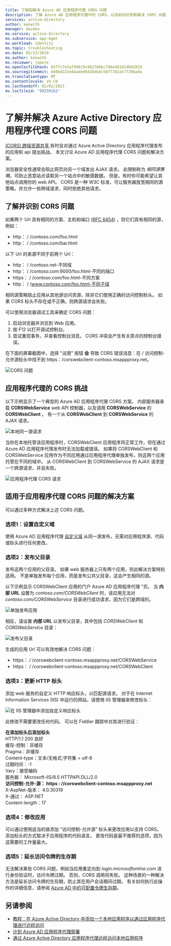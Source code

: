 ```yaml
---
title: 了解和解决 Azure AD 应用程序代理 CORS 问题
description: 了解 Azure AD 应用程序代理中的 CORS，以及如何识别和解决 CORS 问题。
services: active-directory
author: kenwith
manager: daveba
ms.service: active-directory
ms.subservice: app-mgmt
ms.workload: identity
ms.topic: troubleshooting
ms.date: 05/23/2019
ms.author: kenwith
ms.reviewer: japere
ms.openlocfilehash: b57fc7e3af99819c9b27b6bc796e501d1db02818
ms.sourcegitcommit: d49bd223e44ade094264b4c58f7192a57729bada
ms.translationtype: MT
ms.contentlocale: zh-CN
ms.lasthandoff: 02/02/2021
ms.locfileid: "99259162"
---
```

# <a name="understand-and-solve-azure-active-directory-application-proxy-cors-issues"></a>了解并解决 Azure Active Directory 应用程序代理 CORS 问题

[ (CORS) 跨域资源共享 ](https://www.w3.org/TR/cors/) 有时会对通过 Azure Active Directory 应用程序代理发布的应用和 api 提出挑战。 本文讨论 Azure AD 应用程序代理 CORS 问题和解决方案。

浏览器安全性通常会阻止网页向另一个域发出 AJAX 请求。 此限制称为 *相同源策略*，可防止恶意站点读取另一个站点中的敏感数据。 但是，有时你可能希望让其他站点调用你的 web API。 CORS 是一种 W3C 标准，可让服务器放宽相同的源策略，并允许一些跨域请求，同时拒绝其他请求。

## <a name="understand-and-identify-cors-issues"></a>了解并识别 CORS 问题

如果两个 Url 具有相同的方案、主机和端口 ([RFC 6454](https://tools.ietf.org/html/rfc6454)) ，则它们具有相同的源，例如：

-   http： \/ /contoso.com/foo.html
-   http： \/ /contoso.com/bar.html

以下 Url 的来源不同于前两个 Url：

-   http： \/ /contoso.net-不同域
-   http： \/ /contoso.com:9000/foo.html-不同的端口
-   https： \/ /contoso.com/foo.html-不同方案
-   http： \/ /www.contoso.com/foo.html-不同子域

相同源策略阻止应用从其他源访问资源，除非它们使用正确的访问控制标头。 如果 CORS 标头不存在或不正确，则跨源请求会失败。 

可以使用浏览器调试工具来确定 CORS 问题：

1. 启动浏览器并浏览到 Web 应用。
1. 按 F12 以打开调试控制台。
1. 尝试重现事务，并查看控制台消息。 CORS 冲突会产生有关原点的控制台错误。

在下面的屏幕截图中，选择 "试用" 按钮 **会** 导致 CORS 错误消息：在 \/ 访问控制-允许源标头中找不到 https：/corswebclient-contoso.msappproxy.net。

![CORS 问题](./media/application-proxy-understand-cors-issues/image3.png)

## <a name="cors-challenges-with-application-proxy"></a>应用程序代理的 CORS 挑战

以下示例显示了一个典型的 Azure AD 应用程序代理 CORS 方案。 内部服务器承载 **CORSWebService** web API 控制器，以及调用 **CORSWebService** 的 **CORSWebClient** 。 有一个从 **CORSWebClient** 到 **CORSWebService** 的 AJAX 请求。

![本地同一源请求](./media/application-proxy-understand-cors-issues/image1.png)

当你在本地托管该应用程序时，CORSWebClient 应用程序将正常工作，但在通过 Azure AD 应用程序代理发布时无法加载或错误。 如果将 CORSWebClient 和 CORSWebService 应用作为不同应用通过应用程序代理单独发布，则这两个应用托管在不同的域中。 从 CORSWebClient 到 CORSWebService 的 AJAX 请求是一个跨源请求，并且失败。

![应用程序代理 CORS 请求](./media/application-proxy-understand-cors-issues/image2.png)

## <a name="solutions-for-application-proxy-cors-issues"></a>适用于应用程序代理 CORS 问题的解决方案

可以通过多种方式解决上述 CORS 问题。

### <a name="option-1-set-up-a-custom-domain"></a>选项1：设置自定义域

使用 Azure AD 应用程序代理 [自定义域](./application-proxy-configure-custom-domain.md) 从同一源发布，无需对应用程序源、代码或标头进行任何更改。 

### <a name="option-2-publish-the-parent-directory"></a>选项2：发布父目录

发布这两个应用的父目录。 如果 web 服务器上只有两个应用，则此解决方案特别适用。 不是单独发布每个应用，而是发布公共父目录，这会产生相同的源。

以下示例显示 CORSWebClient 应用的门户 Azure AD 应用程序代理 "页。  当 **内部 URL** 设置为 *contoso.com/CORSWebClient* 时，该应用无法对 *contoso.com/CORSWebService* 目录进行成功请求，因为它们是跨域的。 

![单独发布应用](./media/application-proxy-understand-cors-issues/image4.png)

相反，请设置 **内部 URL** 以发布父目录，其中包括 *CORSWebClient* 和 *CORSWebService* 目录：

![发布父目录](./media/application-proxy-understand-cors-issues/image5.png)

生成的应用 Url 可以有效地解决 CORS 问题：

- https： \/ /corswebclient-contoso.msappproxy.net/CORSWebService
- https： \/ /corswebclient-contoso.msappproxy.net/CORSWebClient

### <a name="option-3-update-http-headers"></a>选项3：更新 HTTP 标头

添加 web 服务的自定义 HTTP 响应标头，以匹配源请求。 对于在 Internet Information Services (IIS) 中运行的网站，请使用 IIS 管理器来修改标头：

![在 IIS 管理器中添加自定义响应标头](./media/application-proxy-understand-cors-issues/image6.png)

此修改不需要更改任何代码。 可以在 Fiddler 跟踪中对其进行验证：

**在添加标头后添加标头**\
HTTP/1.1 200 良好 \
缓存-控制：非缓存 \
Pragma：非缓存 \
Content-type：文本/无格式;字符集 = utf-8 \
过期时间：-1 \
Vary：接受编码 \
服务器： Microsoft-IIS/8.5 HTTPAPI.DLL/2.0 \
**访问控制-允许-源： https \: //corswebclient-contoso.msappproxy.net**\
X-AspNet-版本： 4.0.30319 \
X-通过： ASP.NET \
Content-length：17

### <a name="option-4-modify-the-app"></a>选项4：修改应用

可以通过使用适当的值添加 "访问控制-允许源" 标头来更改应用以支持 CORS。 添加标头的方式取决于应用程序的代码语言。 更改代码是最不推荐的选项，因为这需要的工作量最大。

### <a name="option-5-extend-the-lifetime-of-the-access-token"></a>选项5：延长访问令牌的生存期

无法解决某些 CORS 问题，例如当应用重定向到 *login.microsoftonline.com* 进行身份验证时，访问令牌过期。 否则，CORS 调用将失败。 这种场景的一种解决方法是延长访问令牌的生存期，防止其在用户会话期间过期。 有关如何执行此操作的详细信息，请参阅 [Azure AD 中的可配置令牌生存期](../develop/active-directory-configurable-token-lifetimes.md)。

## <a name="see-also"></a>另请参阅
- [教程：在 Azure Active Directory 中添加一个本地应用程序以通过应用程序代理进行远程访问](application-proxy-add-on-premises-application.md) 
- [计划 Azure AD 应用程序代理部署](application-proxy-deployment-plan.md) 
- [通过 Azure Active Directory 应用程序代理远程访问本地应用程序](application-proxy.md)
